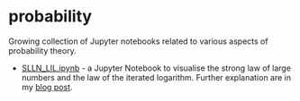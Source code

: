 # probability
Growing collection of Jupyter notebooks related to various aspects of probability theory.

- [SLLN_LIL.ipynb](SLLN_LIL.ipynb) - a Jupyter Notebook to visualise the strong law of large numbers and the law of the iterated logarithm.
Further explanation are in my [blog post](https://jd11111.github.io/2023/05/22/SLLN_LIL.html).
